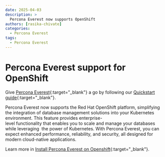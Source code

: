 ```yaml
---
date: 2025-04-03
description: >
  Percona Everest now supports OpenShift
authors: [rasika-chivate]
categories:
  - Percona Everest
tags:
  - Percona Everest
---
```


# Percona Everest support for OpenShift
<!-- more -->

Give [Percona Everest](https://docs.percona.com/everest/index.html){:target="_blank"} a go by following our [Quickstart guide](https://docs.percona.com/everest/quick-install.html){:target="_blank"}.


Percona Everest now supports the Red Hat OpenShift platform, simplifying the integration of database management solutions into your Kubernetes environment. This feature provides enterprise-level functionality that enables you to scale and manage your databases while leveraging  the power of Kubernetes. With Percona Everest, you can expect enhanced performance, reliability, and security, all designed for modern cloud-native applications.

Learn more in [Install Percona Everest on Openshift](https://docs.percona.com/everest/install/install_everest_openshift.html){:target="_blank"}.

